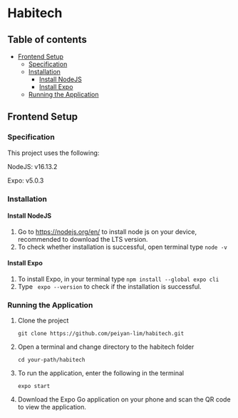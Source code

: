 # Habitech
## Table of contents
* [Frontend Setup](#frontendsetup)
  * [Specification](#specification)
  * [Installation](#installation)
    * [Install NodeJS](#install-nodejs)
    * [Install Expo](#install-expo)
  * [Running the Application](#running-the-application)


## Frontend Setup
### Specification
This project uses the following:

NodeJS: v16.13.2

Expo: v5.0.3
### Installation
#### Install NodeJS
1. Go to https://nodejs.org/en/ to install node js on your device, recommended to download the LTS version.
2. To check whether installation is successful, open terminal type 
 ```node -v ```
#### Install Expo
1. To install Expo, in your terminal type ``` npm install --global expo cli ```
2. Type  ``` expo --version``` to check if the installation is successful.
### Running the Application
1. Clone the project
   ```
   git clone https://github.com/peiyan-lim/habitech.git
   ```
2. Open a terminal and change directory to the habitech folder 
   ```
   cd your-path/habitech
   ```
3. To run the application, enter the following in the terminal
   ```
   expo start
   ```
4. Download the Expo Go application on your phone and scan the QR code to view the application.
